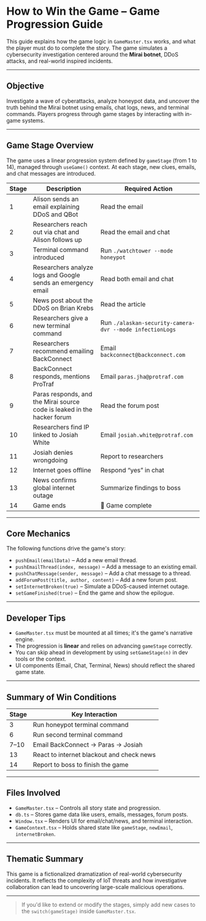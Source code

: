 # How to Win the Game – Game Progression Guide

This guide explains how the game logic in `GameMaster.tsx` works, and what the player must do to complete the story. The game simulates a cybersecurity investigation centered around the **Mirai botnet**, DDoS attacks, and real-world inspired incidents.

---

## Objective

Investigate a wave of cyberattacks, analyze honeypot data, and uncover the truth behind the Mirai botnet using emails, chat logs, news, and terminal commands. Players progress through game stages by interacting with in-game systems.

---

## Game Stage Overview

The game uses a linear progression system defined by `gameStage` (from 1 to 14), managed through `useGame()` context. At each stage, new clues, emails, and chat messages are introduced.

| Stage | Description | Required Action |
|-------|-------------|-----------------|
| 1 | Alison sends an email explaining DDoS and QBot | Read the email |
| 2 | Researchers reach out via chat and Alison follows up | Read the email and chat |
| 3 | Terminal command introduced | Run `./watchtower --mode honeypot` |
| 4 | Researchers analyze logs and Google sends an emergency email | Read both email and chat |
| 5 | News post about the DDoS on Brian Krebs | Read the article |
| 6 | Researchers give a new terminal command | Run `./alaskan-security-camera-dvr --mode infectionLogs` |
| 7 | Researchers recommend emailing BackConnect | Email `backconnect@backconnect.com` |
| 8 | BackConnect responds, mentions ProTraf | Email `paras.jha@protraf.com` |
| 9 | Paras responds, and the Mirai source code is leaked in the hacker forum | Read the forum post |
| 10 | Researchers find IP linked to Josiah White | Email `josiah.white@protraf.com` |
| 11 | Josiah denies wrongdoing | Report to researchers |
| 12 | Internet goes offline | Respond “yes” in chat |
| 13 | News confirms global internet outage | Summarize findings to boss |
| 14 | Game ends | 🎉 Game complete |

---

## Core Mechanics

The following functions drive the game's story:

- `pushEmail(emailData)` – Add a new email thread.
- `pushEmailThread(index, message)` – Add a message to an existing email.
- `pushChatMessage(sender, message)` – Add a chat message to a thread.
- `addForumPost(title, author, content)` – Add a new forum post.
- `setInternetBroken(true)` – Simulate a DDoS-caused internet outage.
- `setGameFinished(true)` – End the game and show the epilogue.

---

## Developer Tips

- `GameMaster.tsx` must be mounted at all times; it's the game's narrative engine.
- The progression is **linear** and relies on advancing `gameStage` correctly.
- You can skip ahead in development by using `setGameStage(n)` in dev tools or the context.
- UI components (Email, Chat, Terminal, News) should reflect the shared game state.

---

## Summary of Win Conditions

| Stage | Key Interaction |
|-------|-----------------|
| 3     | Run honeypot terminal command |
| 6     | Run second terminal command |
| 7–10  | Email BackConnect → Paras → Josiah |
| 13    | React to internet blackout and check news |
| 14    | Report to boss to finish the game |

---

## Files Involved

- `GameMaster.tsx` – Controls all story state and progression.
- `db.ts` – Stores game data like users, emails, messages, forum posts.
- `Window.tsx` – Renders UI for email/chat/news, and terminal interaction.
- `GameContext.tsx` – Holds shared state like `gameStage`, `newEmail`, `internetBroken`.

---

## Thematic Summary

This game is a fictionalized dramatization of real-world cybersecurity incidents. It reflects the complexity of IoT threats and how investigative collaboration can lead to uncovering large-scale malicious operations.

---

> If you'd like to extend or modify the stages, simply add new cases to the `switch(gameStage)` inside `GameMaster.tsx`.

